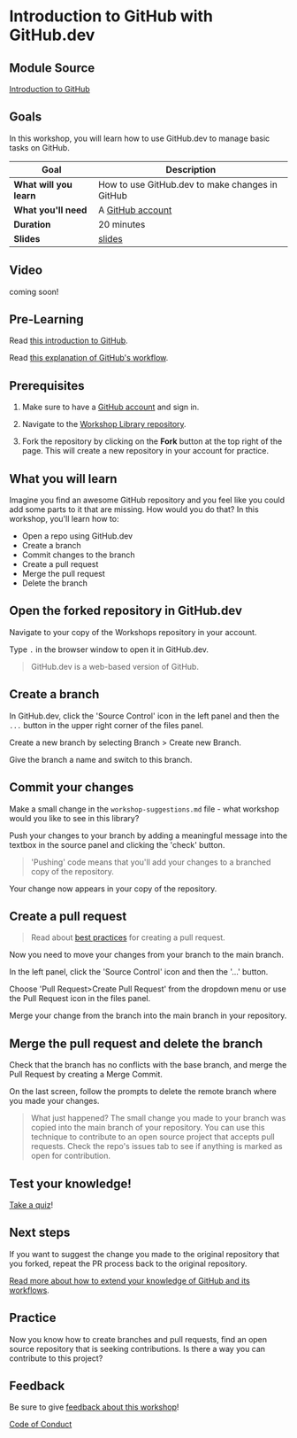 # Introduction to GitHub with GitHub.dev

## Module Source

[Introduction to GitHub](https://docs.microsoft.com/learn/modules/introduction-to-github/?WT.mc_id=academic-55780-jelooper)

## Goals

In this workshop, you will learn how to use GitHub.dev to manage basic tasks on GitHub.

| **Goal**              | Description                                    |
| ----------------------------- | --------------------------------------------------------------------- |
| **What will you learn**       | How to use GitHub.dev to make changes in GitHub                                        |
| **What you'll need**          | A [GitHub account](https://github.com) |
| **Duration**                  | 20 minutes                                                                |
| **Slides**                  | [slides](./slides.pptx)                                                           |

## Video

coming soon!

## Pre-Learning

Read [this introduction to GitHub](https://docs.microsoft.com/learn/modules/introduction-to-github/1-introduction/?WT.mc_id=academic-55780-jelooper).

Read [this explanation of GitHub's workflow](https://docs.microsoft.com/learn/modules/introduction-to-github/2-what-is-github/?WT.mc_id=academic-55780-jelooper).

## Prerequisites

1. Make sure to have a [GitHub account](https://github.com) and sign in.

1. Navigate to the [Workshop Library repository](https://github.com/microsoft/workshop-library).

1. Fork the repository by clicking on the **Fork** button at the top right of the page. This will create a new repository in your account for practice.

## What you will learn

Imagine you find an awesome GitHub repository and you feel like you could add some parts to it that are missing. How would you do that? In this workshop, you'll learn how to:

- Open a repo using GitHub.dev
- Create a branch
- Commit changes to the branch
- Create a pull request
- Merge the pull request
- Delete the branch

## Open the forked repository in GitHub.dev

Navigate to your copy of the Workshops repository in your account. 

Type `.` in the browser window to open it in GitHub.dev.

> GitHub.dev is a web-based version of GitHub.

## Create a branch

In GitHub.dev, click the 'Source Control' icon in the left panel and then the `...` button in the upper right corner of the files panel.

Create a new branch by selecting Branch > Create new Branch.

Give the branch a name and switch to this branch. 

## Commit your changes

Make a small change in the `workshop-suggestions.md` file - what workshop would you like to see in this library?

Push your changes to your branch by adding a meaningful message into the textbox in the source panel and clicking the 'check' button. 

> 'Pushing' code means that you'll add your changes to a branched copy of the repository.

Your change now appears in your copy of the repository.

## Create a pull request

> Read about [best practices](https://docs.microsoft.com/learn/modules/contribute-open-source/4-exercise-create-pr/?WT.mc_id=academic-55780-jelooper) for creating a pull request.

Now you need to move your changes from your branch to the main branch.

In the left panel, click the 'Source Control' icon and then the '...' button.

Choose 'Pull Request>Create Pull Request' from the dropdown menu or use the Pull Request icon in the files panel.

Merge your change from the branch into the main branch in your repository.

## Merge the pull request and delete the branch

Check that the branch has no conflicts with the base branch, and merge the Pull Request by creating a Merge Commit.

On the last screen, follow the prompts to delete the remote branch where you made your changes.

> What just happened? The small change you made to your branch was copied into the main branch of your repository. You can use this technique to contribute to an open source project that accepts pull requests. Check the repo's issues tab to see if anything is marked as open for contribution.

## Test your knowledge!

[Take a quiz](https://docs.microsoft.com/learn/modules/introduction-to-github/4-knowledge-check/?WT.mc_id=academic-55780-jelooper)!

## Next steps

If you want to suggest the change you made to the original repository that you forked, repeat the PR process back to the original repository.

[Read more about how to extend your knowledge of GitHub and its workflows](https://docs.microsoft.com/learn/modules/contribute-open-source/5-next-steps/?WT.mc_id=academic-55780-jelooper).

## Practice

Now you know how to create branches and pull requests, find an open source repository that is seeking contributions. Is there a way you can contribute to this project?

## Feedback

Be sure to give [feedback about this workshop](https://forms.office.com/r/MdhJWMZthR)!

[Code of Conduct](../CODE_OF_CONDUCT.md)

